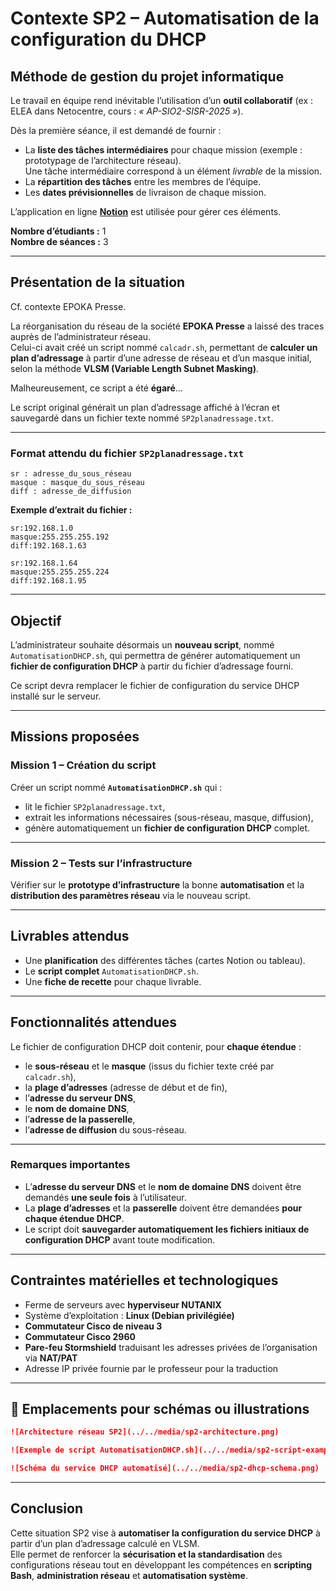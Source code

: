 # Contexte SP2 – Automatisation de la configuration du DHCP

## Méthode de gestion du projet informatique

Le travail en équipe rend inévitable l’utilisation d’un **outil collaboratif** (ex : ELEA dans Netocentre, cours : *« AP-SIO2-SISR-2025 »*).

Dès la première séance, il est demandé de fournir :

- La **liste des tâches intermédiaires** pour chaque mission (exemple : prototypage de l’architecture réseau).  
  Une tâche intermédiaire correspond à un élément *livrable* de la mission.
- La **répartition des tâches** entre les membres de l’équipe.
- Les **dates prévisionnelles** de livraison de chaque mission.

L’application en ligne **[Notion](https://www.notion.so)** est utilisée pour gérer ces éléments.

**Nombre d’étudiants :** 1  
**Nombre de séances :** 3  

---

## Présentation de la situation

Cf. contexte EPOKA Presse.

La réorganisation du réseau de la société **EPOKA Presse** a laissé des traces auprès de l’administrateur réseau.  
Celui-ci avait créé un script nommé `calcadr.sh`, permettant de **calculer un plan d’adressage** à partir d’une adresse de réseau et d’un masque initial, selon la méthode **VLSM (Variable Length Subnet Masking)**.  

Malheureusement, ce script a été **égaré**…

Le script original générait un plan d’adressage affiché à l’écran et sauvegardé dans un fichier texte nommé `SP2planadressage.txt`.

---

### Format attendu du fichier `SP2planadressage.txt`

```
sr : adresse_du_sous_réseau
masque : masque_du_sous_réseau
diff : adresse_de_diffusion
```

**Exemple d’extrait du fichier :**

```
sr:192.168.1.0
masque:255.255.255.192
diff:192.168.1.63

sr:192.168.1.64
masque:255.255.255.224
diff:192.168.1.95
```

---

## Objectif

L’administrateur souhaite désormais un **nouveau script**, nommé `AutomatisationDHCP.sh`, qui permettra de générer automatiquement un **fichier de configuration DHCP** à partir du fichier d’adressage fourni.

Ce script devra remplacer le fichier de configuration du service DHCP installé sur le serveur.

---

## Missions proposées

### Mission 1 – Création du script

Créer un script nommé **`AutomatisationDHCP.sh`** qui :

- lit le fichier `SP2planadressage.txt`,  
- extrait les informations nécessaires (sous-réseau, masque, diffusion),  
- génère automatiquement un **fichier de configuration DHCP** complet.

---

### Mission 2 – Tests sur l’infrastructure

Vérifier sur le **prototype d’infrastructure** la bonne **automatisation** et la **distribution des paramètres réseau** via le nouveau script.

---

## Livrables attendus

- Une **planification** des différentes tâches (cartes Notion ou tableau).  
- Le **script complet** `AutomatisationDHCP.sh`.  
- Une **fiche de recette** pour chaque livrable.

---

## Fonctionnalités attendues

Le fichier de configuration DHCP doit contenir, pour **chaque étendue** :

- le **sous-réseau** et le **masque** (issus du fichier texte créé par `calcadr.sh`),  
- la **plage d’adresses** (adresse de début et de fin),  
- l’**adresse du serveur DNS**,  
- le **nom de domaine DNS**,  
- l’**adresse de la passerelle**,  
- l’**adresse de diffusion** du sous-réseau.

---

### Remarques importantes

- L’**adresse du serveur DNS** et le **nom de domaine DNS** doivent être demandés **une seule fois** à l’utilisateur.  
- La **plage d’adresses** et la **passerelle** doivent être demandées **pour chaque étendue DHCP**.  
- Le script doit **sauvegarder automatiquement les fichiers initiaux de configuration DHCP** avant toute modification.

---

## Contraintes matérielles et technologiques

- Ferme de serveurs avec **hyperviseur NUTANIX**  
- Système d’exploitation : **Linux (Debian privilégiée)**  
- **Commutateur Cisco de niveau 3**  
- **Commutateur Cisco 2960**  
- **Pare-feu Stormshield** traduisant les adresses privées de l’organisation via **NAT/PAT**  
- Adresse IP privée fournie par le professeur pour la traduction

---

## 📸 Emplacements pour schémas ou illustrations

```markdown
![Architecture réseau SP2](../../media/sp2-architecture.png)

![Exemple de script AutomatisationDHCP.sh](../../media/sp2-script-example.png)

![Schéma du service DHCP automatisé](../../media/sp2-dhcp-schema.png)
```

---

## Conclusion

Cette situation SP2 vise à **automatiser la configuration du service DHCP** à partir d’un plan d’adressage calculé en VLSM.  
Elle permet de renforcer la **sécurisation et la standardisation** des configurations réseau tout en développant les compétences en **scripting Bash**, **administration réseau** et **automatisation système**.
